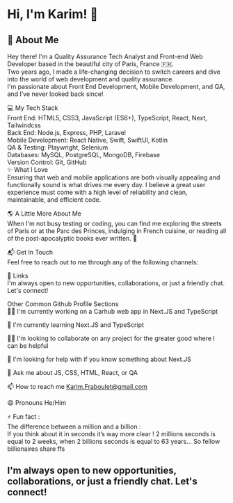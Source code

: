 # Hi, I'm Karim! 👋

## 🚀 About Me<br>
Hey there! I'm a Quality Assurance Tech Analyst and Front-end Web Developer based in the beautiful city of Paris, France :fr:.<br> Two years ago, I made a life-changing decision to switch careers and dive into the world of web development and quality assurance.<br> I'm passionate about Front End Development, Mobile Development, and QA, and I’ve never looked back since!

:computer: My Tech Stack<br> Front End: HTML5, CSS3, JavaScript (ES6+), TypeScript, React, Next, Tailwindcss<br> Back End: Node.js, Express, PHP, Laravel<br> Mobile Development: React Native, Swift, SwiftUI, Kotlin<br> QA & Testing: Playwright, Selenium<br> Databases: MySQL, PostgreSQL, MongoDB, Firebase<br> Version Control: Git, GitHub<br> :sparkles: What I Love<br> Ensuring that web and mobile applications are both visually appealing and functionally sound is what drives me every day. I believe a great user experience must come with a high level of reliability and clean, maintainable, and efficient code.

:earth_americas: A Little More About Me<br> When I'm not busy testing or coding, you can find me exploring the streets of Paris or at the Parc des Princes, indulging in French cuisine, or reading all of the post-apocalyptic books ever written. 🧟

:mailbox_with_mail: Get In Touch<br> Feel free to reach out to me through any of the following channels:

🔗 Links
<br> I'm always open to new opportunities, collaborations, or just a friendly chat. Let's connect!

Other Common Github Profile Sections<br>
👩‍💻 I'm currently working on a Carhub web app in Next.JS and TypeScript<br>

🧠 I'm currently learning Next.JS and TypeScript<br>

👯‍♀️ I'm looking to collaborate on any project for the greater good where I can be helpful<br>

🤔 I'm looking for help with if you know something about Next.JS<br>

💬 Ask me about JS, CSS, HTML, React, or QA<br>

📫 How to reach me Karim.Fraboulet@gmail.com<br>

😄 Pronouns He/Him<br>


⚡️ Fun fact : <br>
The difference between a million and a billion :<br>
If you think about it in seconds it’s way more clear ! 2 millions seconds is equal to 2 weeks, when 2 billions seconds is equal to 63 years…
So fellow billionaires share ffs<br>


<h2>I'm always open to new opportunities, collaborations, or just a friendly chat. Let's connect!<h2>


